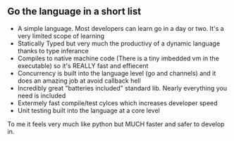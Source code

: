 ##  Go the language in a short list

- A simple language. Most developers can learn go in a day or two. It's a very limited scope of learning
- Statically Typed but very much the productivy of a dynamic language thanks to type inferance
- Compiles to native machine code (There is a tiny imbedded vm in the executable) so it's REALLY fast and effiecent
- Concurrency is built into the language level (go and channels) and it does an amazing job at avoid callback hell
- Incredibly great "batteries included" standard lib. Nearly everything you need is included
- Extermely fast compile/test cylces which increases developer speed
- Unit testing built into the language at a core level

To me it feels very much like python but MUCH faster and safer to develop in.
